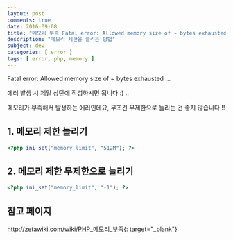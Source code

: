 ```yaml
---
layout: post
comments: true
date: 2016-09-08
title: "메모리 부족 Fatal error: Allowed memory size of ~ bytes exhausted ..."
description: "메모리 제한을 늘리는 방법"
subject: dev
categories: [ error ]
tags: [ error, php, memory ]
---
```


Fatal error: Allowed memory size of ~ bytes exhausted ...

에러 발생 시 제일 상단에 작성하시면 됩니다 :) ..

메모리가 부족해서 발생하는 에러인데요, 무조건 무제한으로 늘리는 건 좋지 않습니다 !!

## 1. 메모리 제한 늘리기<a id="1-메모리-제한-늘리기" href="#1-메모리-제한-늘리기" class="s-link" aria-hidden="true"></a>
```php
<?php ini_set("memory_limit", "512M"); ?>
```

## 2. 메모리 제한 무제한으로 늘리기<a id="2-메모리-제한-무제한으로-늘리기" href="#2-메모리-제한-무제한으로-늘리기" class="s-link" aria-hidden="true"></a>
```php
<?php ini_set("memory_limit", "-1"); ?>
```

## 참고 페이지<a id="참고-페이지" href="#참고-페이지" class="s-link" aria-hidden="true"></a>
<http://zetawiki.com/wiki/PHP_메모리_부족>{: target="_blank"}
